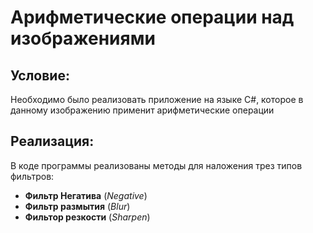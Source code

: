 # Арифметические операции над изображениями

## Условие:
Необходимо было реализовать приложение на языке C#, которое в данному изображению применит арифметические операции

## Реализация:
В коде программы реализованы методы для наложения трез типов фильтров:
- **Фильтр Негатива** (*Negative*)
- **Фильтр размытия** (*Blur*)
- **Фильтор резкости** (*Sharpen*)
